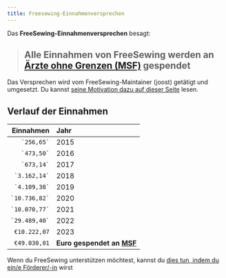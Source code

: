 ```yaml
---
title: Freesewing-Einnahmenversprechen
---
```


Das **FreeSewing-Einnahmenversprechen** besagt:

> ## Alle Einnahmen von FreeSewing werden an [Ärzte ohne Grenzen (MSF)](http://www.msf.org/) gespendet

Das Versprechen wird vom FreeSewing-Maintainer (joost) getätigt und umgesetzt. Du kannst [seine Motivation dazu auf dieser Seite](/docs/various/pledge/motivation/) lesen.

## Verlauf der Einnahmen

|         Einnahmen | Jahr                                          |
| -----------------:|:--------------------------------------------- |
|    `` `256,65` `` | 2015                                          |
|    `` `473,50` `` | 2016                                          |
|    `` `673,14` `` | 2017                                          |
|  `` `3.162,14` `` | 2018                                          |
|  `` `4.109,38` `` | 2019                                          |
| `` `10.736,82` `` | 2020                                          |
| `` `10.070,77` `` | 2021                                          |
| `` `29.489,40` `` | 2022                                          |
|      `€10.222,07` | 2023                                          |
|      `€49.030,01` | **Euro gespendet an [MSF](https://msf.org/)** |

<Tip>

Wenn du FreeSewing unterstützen möchtest, kannst du [dies tun, indem du ein/e Förderer/-in](/patrons/join/) wirst

</Tip>

